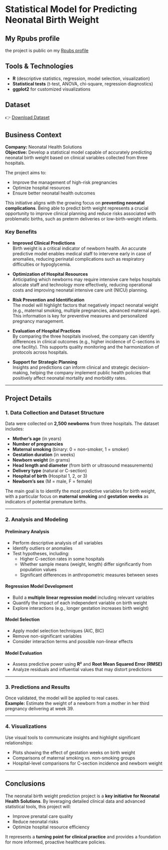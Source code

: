 # Statistical Model for Predicting Neonatal Birth Weight

## My Rpubs profile
the project is public on my [Rpubs profile](http://rpubs.com/mattia11coltro/)

## Tools & Technologies
- **R** (descriptive statistics, regression, model selection, visualization)  
- **Statistical tests** (t-test, ANOVA, chi-square, regression diagnostics)  
- **ggplot2** for customized visualizations  

## Dataset
👉 [Download Dataset](https://drive.google.com/file/d/1ChfwftuOSH-WLIto1AvV-sQIksGeTq/view)  


## Business Context
**Company:** Neonatal Health Solutions  
**Objective:** Develop a statistical model capable of accurately predicting neonatal birth weight based on clinical variables collected from three hospitals.  

The project aims to:  
- Improve the management of high-risk pregnancies  
- Optimize hospital resources  
- Ensure better neonatal health outcomes  

This initiative aligns with the growing focus on **preventing neonatal complications**. Being able to predict birth weight represents a crucial opportunity to improve clinical planning and reduce risks associated with problematic births, such as preterm deliveries or low-birth-weight infants.  

### Key Benefits
- **Improved Clinical Predictions**  
  Birth weight is a critical indicator of newborn health. An accurate predictive model enables medical staff to intervene early in case of anomalies, reducing perinatal complications such as respiratory difficulties or hypoglycemia.  

- **Optimization of Hospital Resources**  
  Anticipating which newborns may require intensive care helps hospitals allocate staff and technology more effectively, reducing operational costs and improving neonatal intensive care unit (NICU) planning.  

- **Risk Prevention and Identification**  
  The model will highlight factors that negatively impact neonatal weight (e.g., maternal smoking, multiple pregnancies, advanced maternal age). This information is key for preventive measures and personalized pregnancy management.  

- **Evaluation of Hospital Practices**  
  By comparing the three hospitals involved, the company can identify differences in clinical outcomes (e.g., higher incidence of C-sections in one facility). This supports quality monitoring and the harmonization of protocols across hospitals.  

- **Support for Strategic Planning**  
  Insights and predictions can inform clinical and strategic decision-making, helping the company implement public health policies that positively affect neonatal mortality and morbidity rates.  

---

## Project Details

### 1. Data Collection and Dataset Structure
Data were collected on **2,500 newborns** from three hospitals. The dataset includes:  
- **Mother’s age** (in years)  
- **Number of pregnancies**  
- **Maternal smoking** (binary: 0 = non-smoker, 1 = smoker)  
- **Gestation duration** (in weeks)  
- **Newborn weight** (in grams)  
- **Head length and diameter** (from birth or ultrasound measurements)  
- **Delivery type** (natural or C-section)  
- **Hospital of birth** (Hospital 1, 2, or 3)  
- **Newborn’s sex** (M = male, F = female)  

The main goal is to identify the most predictive variables for birth weight, with a particular focus on **maternal smoking** and **gestation weeks** as indicators of potential premature births.  

---

### 2. Analysis and Modeling

#### Preliminary Analysis
- Perform descriptive analysis of all variables  
- Identify outliers or anomalies  
- Test hypotheses, including:  
  - Higher C-section rates in some hospitals  
  - Whether sample means (weight, length) differ significantly from population values  
  - Significant differences in anthropometric measures between sexes  

#### Regression Model Development
- Build a **multiple linear regression model** including relevant variables  
- Quantify the impact of each independent variable on birth weight  
- Explore interactions (e.g., longer gestation increases birth weight)  

#### Model Selection
- Apply model selection techniques (AIC, BIC)  
- Remove non-significant variables  
- Consider interaction terms and possible non-linear effects  

#### Model Evaluation
- Assess predictive power using **R²** and **Root Mean Squared Error (RMSE)**  
- Analyze residuals and influential values that may distort predictions  

---

### 3. Predictions and Results
Once validated, the model will be applied to real cases.  
**Example:** Estimate the weight of a newborn from a mother in her third pregnancy delivering at week 39.  

---

### 4. Visualizations
Use visual tools to communicate insights and highlight significant relationships:  
- Plots showing the effect of gestation weeks on birth weight  
- Comparisons of maternal smoking vs. non-smoking groups  
- Hospital-level comparisons for C-section incidence and newborn weight  

---

## Conclusions
The neonatal birth weight prediction project is a **key initiative for Neonatal Health Solutions**. By leveraging detailed clinical data and advanced statistical tools, this project will:  
- Improve prenatal care quality  
- Reduce neonatal risks  
- Optimize hospital resource efficiency  

It represents a **turning point for clinical practice** and provides a foundation for more informed, proactive healthcare policies.  
